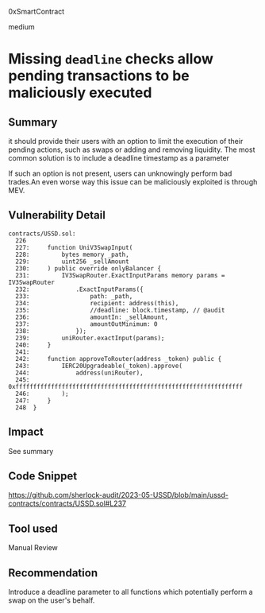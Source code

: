 0xSmartContract

medium

# Missing `deadline` checks allow pending transactions to be maliciously executed

## Summary
it should provide their users with an option to limit the execution of their pending actions, such as swaps or adding and removing liquidity. The most common solution is to include a deadline timestamp as a parameter

If such an option is not present, users can unknowingly perform bad trades.An even worse way this issue can be maliciously exploited is through MEV.


## Vulnerability Detail

```solidity
contracts/USSD.sol:
  226  
  227:     function UniV3SwapInput(
  228:         bytes memory _path,
  229:         uint256 _sellAmount
  230:     ) public override onlyBalancer {
  231:         IV3SwapRouter.ExactInputParams memory params = IV3SwapRouter
  232:             .ExactInputParams({
  233:                 path: _path,
  234:                 recipient: address(this),
  235:                 //deadline: block.timestamp, // @audit
  236:                 amountIn: _sellAmount,
  237:                 amountOutMinimum: 0
  238:             });
  239:         uniRouter.exactInput(params);
  240:     }
  241: 
  242:     function approveToRouter(address _token) public {
  243:         IERC20Upgradeable(_token).approve(
  244:             address(uniRouter),
  245:             0xffffffffffffffffffffffffffffffffffffffffffffffffffffffffffffffff
  246:         );
  247:     }
  248  }
```

## Impact
See summary

## Code Snippet
https://github.com/sherlock-audit/2023-05-USSD/blob/main/ussd-contracts/contracts/USSD.sol#L237

## Tool used

Manual Review

## Recommendation
Introduce a deadline parameter to all functions which potentially perform a swap on the user's behalf.
